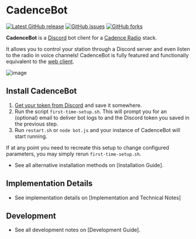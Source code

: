 # CadenceBot

[![Latest GitHub release](https://img.shields.io/github/v/release/za419/CadenceBot?style=flat-square)](https://github.com/za419/CadenceBot/releases)
[![GitHub issues](https://img.shields.io/github/issues/za419/CadenceBot?style=flat-square)](https://github.com/za419/CadenceBot/issues)
[![GitHub forks](https://img.shields.io/github/forks/za419/CadenceBot?style=flat-square)](https://github.com/za419/CadenceBot/network)

**CadenceBot** is a [Discord](https://discordapp.com/) bot client for a [Cadence Radio](https://github.com/kenellorando/cadence) stack. 

It allows you to control your station through a Discord server and even listen to the radio in voice channels! CadenceBot is fully featured and functionally equivalent to the [web client](http://cadenceradio.com/). 

![image](https://user-images.githubusercontent.com/17265041/226133047-2b018a22-32cd-4a2d-b298-48198fe43957.png)


## Install CadenceBot

1. [Get your token from Discord](https://github.com/reactiflux/discord-irc/wiki/Creating-a-discord-bot-&-getting-a-token) and save it somewhere.
2. Run the script `first-time-setup.sh`. This will prompt you for an (optional) email to deliver bot logs to and the Discord token you saved in the previous step.
3. Run `restart.sh` or `node bot.js` and your instance of CadenceBot will start running.

If at any point you need to recreate this setup to change configured parameters, you may simply rerun `first-time-setup.sh`.

- See all alternative installation methods on [Installation Guide].

## Implementation Details
- See implementation details on [Implementation and Technical Notes]

## Development
- See all development notes on [Development Guide].
